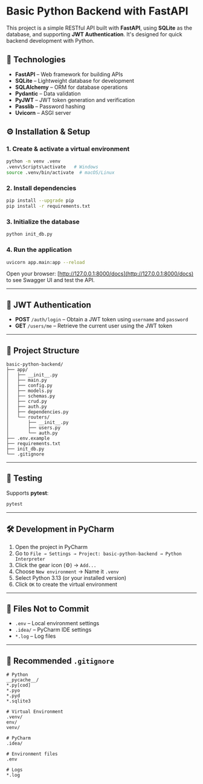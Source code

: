 
# Basic Python Backend with FastAPI

This project is a simple RESTful API built with **FastAPI**, using **SQLite** as the database, and supporting **JWT Authentication**. It's designed for quick backend development with Python.

## 🔧 Technologies

- **FastAPI** – Web framework for building APIs
- **SQLite** – Lightweight database for development
- **SQLAlchemy** – ORM for database operations
- **Pydantic** – Data validation
- **PyJWT** – JWT token generation and verification
- **Passlib** – Password hashing
- **Uvicorn** – ASGI server

## ⚙️ Installation & Setup

### 1. Create & activate a virtual environment

```bash
python -m venv .venv
.venv\Scripts\activate   # Windows
source .venv/bin/activate  # macOS/Linux
```

### 2. Install dependencies

```bash
pip install --upgrade pip
pip install -r requirements.txt
```

### 3. Initialize the database

```bash
python init_db.py
```

### 4. Run the application

```bash
uvicorn app.main:app --reload
```

Open your browser: [http://127.0.0.1:8000/docs](http://127.0.0.1:8000/docs) to see Swagger UI and test the API.

---

## 🔐 JWT Authentication

- **POST** `/auth/login` – Obtain a JWT token using `username` and `password`
- **GET** `/users/me` – Retrieve the current user using the JWT token

---

## 📁 Project Structure

```
basic-python-backend/
├── app/
│   ├── __init__.py
│   ├── main.py
│   ├── config.py
│   ├── models.py
│   ├── schemas.py
│   ├── crud.py
│   ├── auth.py
│   ├── dependencies.py
│   └── routers/
│       ├── __init__.py
│       ├── users.py
│       └── auth.py
├── .env.example
├── requirements.txt
├── init_db.py
└── .gitignore
```

---

## 🧪 Testing

Supports **pytest**:

```bash
pytest
```

---

## 🛠️ Development in PyCharm

1. Open the project in PyCharm  
2. Go to `File → Settings → Project: basic-python-backend → Python Interpreter`  
3. Click the gear icon (⚙️) → `Add...`  
4. Choose `New environment` → Name it `.venv`  
5. Select Python 3.13 (or your installed version)  
6. Click `OK` to create the virtual environment  

---

## 📄 Files Not to Commit

- `.env` – Local environment settings  
- `.idea/` – PyCharm IDE settings  
- `*.log` – Log files  

---

## 📄 Recommended `.gitignore`

```
# Python
__pycache__/
*.py[cod]
*.pyo
*.pyd
*.sqlite3

# Virtual Environment
.venv/
env/
venv/

# PyCharm
.idea/

# Environment files
.env

# Logs
*.log
```
